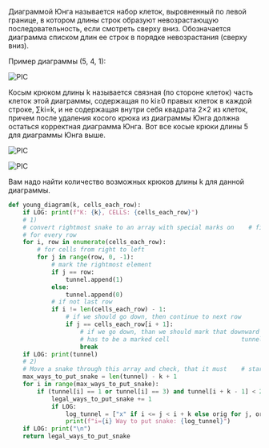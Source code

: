 Диаграммой Юнга называется набор клеток, выровненный по левой границе, в котором длины строк образуют невозрастающую последовательность, если смотреть сверху вниз. Обозначается диаграмма списком длин ее строк в порядке невозрастания (сверху вниз).

Пример диаграммы (5, 4, 1):

![PIC](https://contest.yandex.ru/testsys/statement-image?imageId=dd065499bfc5651e58268df059d75639f39cf11bcbec70202a12f5ec4d2f5394)

Косым крюком длины k называется связная (по стороне клеток) часть клеток этой диаграммы, содержащая по ki≥0 правых клеток в каждой строке, ∑ki=k, и не содержащая внутри себя квадрата 2×2 из клеток, причем после удаления косого крюка из диаграммы Юнга должна остаться корректная диаграмма Юнга. Вот все косые крюки длины 5 для диаграммы Юнга выше.

![PIC](https://contest.yandex.ru/testsys/statement-image?imageId=0fe5ec7c732c29b920b312937d69702946c03f6de0c4e38d6e9265828f085dab)

![PIC](https://contest.yandex.ru/testsys/statement-image?imageId=731f7543ca95ca8183cb8eae23e63026e2a12820102fab6024f2b10c0e4aaad8)

Вам надо найти количество возможных крюков длины k для данной диаграммы.

```python
def young_diagram(k, cells_each_row):  
    if LOG: print(f"K: {k}, CELLS: {cells_each_row}")  
    # 1)  
    # convert rightmost snake to an array with special marks on    # first elements of every row    # 1.5)    # Mark cells that are above the marked one    tunnel = []  
    # for every row  
    for i, row in enumerate(cells_each_row):  
        # for cells from right to left  
        for j in range(row, 0, -1):  
            # mark the rightmost element  
            if j == row:  
                tunnel.append(1)  
            else:  
                tunnel.append(0)  
            # if not last row  
            if i != len(cells_each_row) - 1:  
                # if we should go down, then continue to next row  
                if j == cells_each_row[i + 1]:  
                    # if we go down, than we should mark that downward  
                    # has to be a marked cell                    tunnel[-1] += 2  
                    break  
    if LOG: print(tunnel)  
    # 2)  
    # Move a snake through this array and check, that it must    # start on a specially marked spot    # 3)    # count all such snakes that stand correctly    # Now we should also clarify, that snake does not end on a    # cell marked by 2, because it destroys young diagram    # 3.5) Assumption    # To have a snake, that when took away makes a Young Diagram,    #  We must also have a snake that never stops above the marked spot    #  If this condition is done, it will work    legal_ways_to_put_snake = 0  
    max_ways_to_put_snake = len(tunnel) - k + 1  
    for i in range(max_ways_to_put_snake):  
        if (tunnel[i] == 1 or tunnel[i] == 3) and tunnel[i + k - 1] < 2:  
            legal_ways_to_put_snake += 1  
            if LOG:  
                log_tunnel = ["x" if i <= j < i + k else orig for j, orig in enumerate(tunnel)]  
                print(f"i={i} Way to put snake: {log_tunnel}")  
    if LOG: print("\n")  
    return legal_ways_to_put_snake
```
